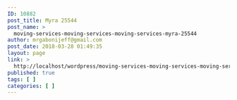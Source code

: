 ```yaml
---
ID: 10882
post_title: Myra 25544
post_name: >
  moving-services-moving-services-moving-services-myra-25544
author: mrgabonijeff@gmail.com
post_date: 2018-03-28 01:49:35
layout: page
link: >
  http://localhost/wordpress/moving-services-moving-services-moving-services-myra-25544/
published: true
tags: [ ]
categories: [ ]
---
```

